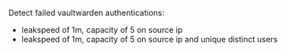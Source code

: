 Detect failed vaultwarden authentications:

 - leakspeed of 1m, capacity of 5 on source ip
 - leakspeed of 1m, capacity of 5 on source ip and unique distinct users
 